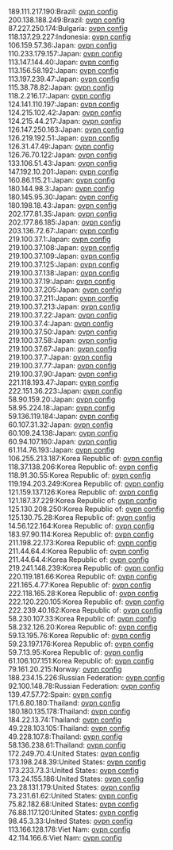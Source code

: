 189.111.217.190:Brazil: [ovpn config](vpn/189_111_217_190.ovpn)  
200.138.188.249:Brazil: [ovpn config](vpn/200_138_188_249.ovpn)  
87.227.250.174:Bulgaria: [ovpn config](vpn/87_227_250_174.ovpn)  
118.137.29.227:Indonesia: [ovpn config](vpn/118_137_29_227.ovpn)  
106.159.57.36:Japan: [ovpn config](vpn/106_159_57_36.ovpn)  
110.233.179.157:Japan: [ovpn config](vpn/110_233_179_157.ovpn)  
113.147.144.40:Japan: [ovpn config](vpn/113_147_144_40.ovpn)  
113.156.58.192:Japan: [ovpn config](vpn/113_156_58_192.ovpn)  
113.197.239.47:Japan: [ovpn config](vpn/113_197_239_47.ovpn)  
115.38.78.82:Japan: [ovpn config](vpn/115_38_78_82.ovpn)  
118.2.216.17:Japan: [ovpn config](vpn/118_2_216_17.ovpn)  
124.141.110.197:Japan: [ovpn config](vpn/124_141_110_197.ovpn)  
124.215.102.42:Japan: [ovpn config](vpn/124_215_102_42.ovpn)  
124.215.44.217:Japan: [ovpn config](vpn/124_215_44_217.ovpn)  
126.147.250.163:Japan: [ovpn config](vpn/126_147_250_163.ovpn)  
126.219.192.51:Japan: [ovpn config](vpn/126_219_192_51.ovpn)  
126.31.47.49:Japan: [ovpn config](vpn/126_31_47_49.ovpn)  
126.76.70.122:Japan: [ovpn config](vpn/126_76_70_122.ovpn)  
133.106.51.43:Japan: [ovpn config](vpn/133_106_51_43.ovpn)  
147.192.10.201:Japan: [ovpn config](vpn/147_192_10_201.ovpn)  
160.86.115.21:Japan: [ovpn config](vpn/160_86_115_21.ovpn)  
180.144.98.3:Japan: [ovpn config](vpn/180_144_98_3.ovpn)  
180.145.95.30:Japan: [ovpn config](vpn/180_145_95_30.ovpn)  
180.198.18.43:Japan: [ovpn config](vpn/180_198_18_43.ovpn)  
202.177.81.35:Japan: [ovpn config](vpn/202_177_81_35.ovpn)  
202.177.86.185:Japan: [ovpn config](vpn/202_177_86_185.ovpn)  
203.136.72.67:Japan: [ovpn config](vpn/203_136_72_67.ovpn)  
219.100.37.1:Japan: [ovpn config](vpn/219_100_37_1.ovpn)  
219.100.37.108:Japan: [ovpn config](vpn/219_100_37_108.ovpn)  
219.100.37.109:Japan: [ovpn config](vpn/219_100_37_109.ovpn)  
219.100.37.125:Japan: [ovpn config](vpn/219_100_37_125.ovpn)  
219.100.37.138:Japan: [ovpn config](vpn/219_100_37_138.ovpn)  
219.100.37.19:Japan: [ovpn config](vpn/219_100_37_19.ovpn)  
219.100.37.205:Japan: [ovpn config](vpn/219_100_37_205.ovpn)  
219.100.37.211:Japan: [ovpn config](vpn/219_100_37_211.ovpn)  
219.100.37.213:Japan: [ovpn config](vpn/219_100_37_213.ovpn)  
219.100.37.22:Japan: [ovpn config](vpn/219_100_37_22.ovpn)  
219.100.37.4:Japan: [ovpn config](vpn/219_100_37_4.ovpn)  
219.100.37.50:Japan: [ovpn config](vpn/219_100_37_50.ovpn)  
219.100.37.58:Japan: [ovpn config](vpn/219_100_37_58.ovpn)  
219.100.37.67:Japan: [ovpn config](vpn/219_100_37_67.ovpn)  
219.100.37.7:Japan: [ovpn config](vpn/219_100_37_7.ovpn)  
219.100.37.77:Japan: [ovpn config](vpn/219_100_37_77.ovpn)  
219.100.37.90:Japan: [ovpn config](vpn/219_100_37_90.ovpn)  
221.118.193.47:Japan: [ovpn config](vpn/221_118_193_47.ovpn)  
222.151.36.223:Japan: [ovpn config](vpn/222_151_36_223.ovpn)  
58.90.159.20:Japan: [ovpn config](vpn/58_90_159_20.ovpn)  
58.95.224.18:Japan: [ovpn config](vpn/58_95_224_18.ovpn)  
59.136.119.184:Japan: [ovpn config](vpn/59_136_119_184.ovpn)  
60.107.31.32:Japan: [ovpn config](vpn/60_107_31_32.ovpn)  
60.109.24.138:Japan: [ovpn config](vpn/60_109_24_138.ovpn)  
60.94.107.160:Japan: [ovpn config](vpn/60_94_107_160.ovpn)  
61.114.76.193:Japan: [ovpn config](vpn/61_114_76_193.ovpn)  
106.255.213.187:Korea Republic of: [ovpn config](vpn/106_255_213_187.ovpn)  
118.37.138.206:Korea Republic of: [ovpn config](vpn/118_37_138_206.ovpn)  
118.91.30.55:Korea Republic of: [ovpn config](vpn/118_91_30_55.ovpn)  
119.194.203.249:Korea Republic of: [ovpn config](vpn/119_194_203_249.ovpn)  
121.159.137.126:Korea Republic of: [ovpn config](vpn/121_159_137_126.ovpn)  
121.187.37.229:Korea Republic of: [ovpn config](vpn/121_187_37_229.ovpn)  
125.130.208.250:Korea Republic of: [ovpn config](vpn/125_130_208_250.ovpn)  
125.130.75.28:Korea Republic of: [ovpn config](vpn/125_130_75_28.ovpn)  
14.56.122.164:Korea Republic of: [ovpn config](vpn/14_56_122_164.ovpn)  
183.97.90.114:Korea Republic of: [ovpn config](vpn/183_97_90_114.ovpn)  
211.198.22.173:Korea Republic of: [ovpn config](vpn/211_198_22_173.ovpn)  
211.44.64.4:Korea Republic of: [ovpn config](vpn/211_44_64_4.ovpn)  
211.44.64.4:Korea Republic of: [ovpn config](vpn/211_44_64_4.ovpn)  
219.241.148.239:Korea Republic of: [ovpn config](vpn/219_241_148_239.ovpn)  
220.119.181.66:Korea Republic of: [ovpn config](vpn/220_119_181_66.ovpn)  
221.165.4.77:Korea Republic of: [ovpn config](vpn/221_165_4_77.ovpn)  
222.118.165.28:Korea Republic of: [ovpn config](vpn/222_118_165_28.ovpn)  
222.120.220.105:Korea Republic of: [ovpn config](vpn/222_120_220_105.ovpn)  
222.239.40.162:Korea Republic of: [ovpn config](vpn/222_239_40_162.ovpn)  
58.230.107.33:Korea Republic of: [ovpn config](vpn/58_230_107_33.ovpn)  
58.232.126.20:Korea Republic of: [ovpn config](vpn/58_232_126_20.ovpn)  
59.13.195.76:Korea Republic of: [ovpn config](vpn/59_13_195_76.ovpn)  
59.23.197.176:Korea Republic of: [ovpn config](vpn/59_23_197_176.ovpn)  
59.7.13.95:Korea Republic of: [ovpn config](vpn/59_7_13_95.ovpn)  
61.106.107.151:Korea Republic of: [ovpn config](vpn/61_106_107_151.ovpn)  
79.161.20.215:Norway: [ovpn config](vpn/79_161_20_215.ovpn)  
188.234.15.226:Russian Federation: [ovpn config](vpn/188_234_15_226.ovpn)  
92.100.148.78:Russian Federation: [ovpn config](vpn/92_100_148_78.ovpn)  
139.47.57.72:Spain: [ovpn config](vpn/139_47_57_72.ovpn)  
171.6.80.180:Thailand: [ovpn config](vpn/171_6_80_180.ovpn)  
180.180.135.178:Thailand: [ovpn config](vpn/180_180_135_178.ovpn)  
184.22.13.74:Thailand: [ovpn config](vpn/184_22_13_74.ovpn)  
49.228.103.105:Thailand: [ovpn config](vpn/49_228_103_105.ovpn)  
49.228.107.8:Thailand: [ovpn config](vpn/49_228_107_8.ovpn)  
58.136.238.61:Thailand: [ovpn config](vpn/58_136_238_61.ovpn)  
172.249.70.4:United States: [ovpn config](vpn/172_249_70_4.ovpn)  
173.198.248.39:United States: [ovpn config](vpn/173_198_248_39.ovpn)  
173.233.73.3:United States: [ovpn config](vpn/173_233_73_3.ovpn)  
173.24.155.186:United States: [ovpn config](vpn/173_24_155_186.ovpn)  
23.28.131.179:United States: [ovpn config](vpn/23_28_131_179.ovpn)  
73.231.61.62:United States: [ovpn config](vpn/73_231_61_62.ovpn)  
75.82.182.68:United States: [ovpn config](vpn/75_82_182_68.ovpn)  
76.88.117.120:United States: [ovpn config](vpn/76_88_117_120.ovpn)  
98.45.3.33:United States: [ovpn config](vpn/98_45_3_33.ovpn)  
113.166.128.178:Viet Nam: [ovpn config](vpn/113_166_128_178.ovpn)  
42.114.166.6:Viet Nam: [ovpn config](vpn/42_114_166_6.ovpn)  
